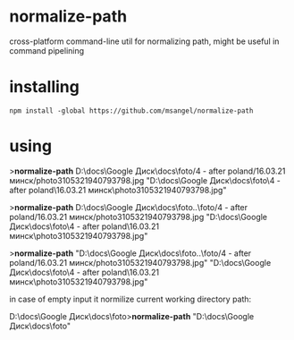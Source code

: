 # normalize-path
cross-platform command-line util for normalizing path, might be useful in command pipelining

# installing
    npm install -global https://github.com/msangel/normalize-path
    
    
# using

\>**normalize-path** D:\docs\Google Диск\docs\foto/4 - after poland/16.03.21 минск/photo3105321940793798.jpg
"D:\docs\Google Диск\docs\foto\4 - after poland\16.03.21 минск\photo3105321940793798.jpg"

\>**normalize-path** D:\docs\Google Диск\docs\foto\..\foto/4 - after poland/16.03.21 минск/photo3105321940793798.jpg
"D:\docs\Google Диск\docs\foto\4 - after poland\16.03.21 минск\photo3105321940793798.jpg"

\>**normalize-path** "D:\docs\Google Диск\docs\foto\..\foto/4 - after poland/16.03.21 минск/photo3105321940793798.jpg"
"D:\docs\Google Диск\docs\foto\4 - after poland\16.03.21 минск\photo3105321940793798.jpg"

in case of empty input it normilize current working directory path:

D:\docs\Google Диск\docs\foto>**normalize-path**
"D:\docs\Google Диск\docs\foto"
